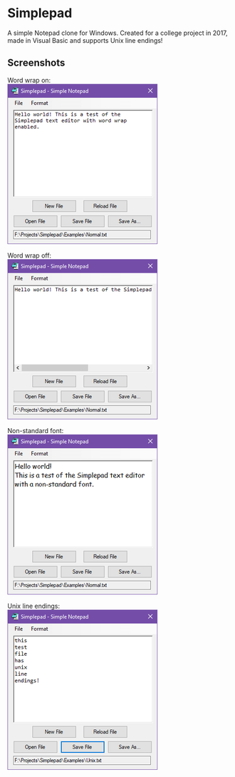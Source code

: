 # Simplepad
A simple Notepad clone for Windows. Created for a college project in 2017, made in Visual Basic and supports Unix line endings!

## Screenshots

Word wrap on:   
![A screenshot of Simplepad with Word Wrap enabled.](/.readme-resources/wrap_on.png)

Word wrap off:    
![A screenshot of Simplepad with Word Wrap disabled.](/.readme-resources/wrap_off.png)

Non-standard font:   
![A screenshot of Simplepad with an alternate font.](/.readme-resources/font.png)

Unix line endings:      
![A screenshot of Simplepad with Unix line endings.](/.readme-resources/unix.png)

